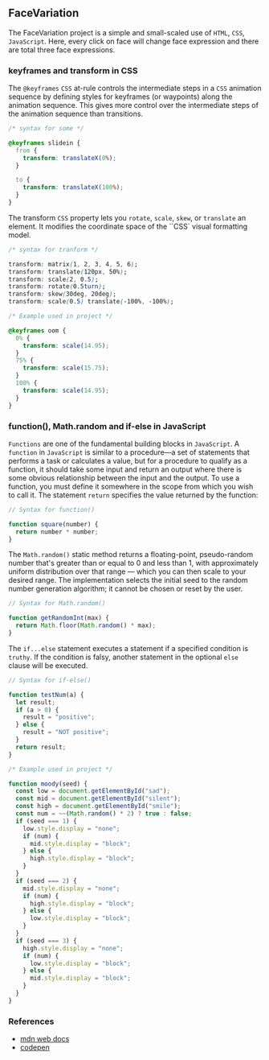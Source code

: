 ## FaceVariation

The FaceVariation project is a simple and small-scaled use of `HTML`, `CSS`, `JavaScript`. Here, every click on face will change face expression
and there are total three face expressions.

### keyframes and transform in CSS

The `@keyframes` `CSS` at-rule controls the intermediate steps in a `CSS` animation sequence by defining styles for keyframes (or waypoints) along the animation sequence.
This gives more control over the intermediate steps of the animation sequence than transitions.

```css
/* syntax for some */

@keyframes slidein {
  from {
    transform: translateX(0%);
  }

  to {
    transform: translateX(100%);
  }
}
```

The transform `CSS` property lets you `rotate`, `scale`, `skew`, or `translate` an element. It modifies the coordinate space of the ``CSS`
visual formatting model.

```css
/* syntax for tranform */

transform: matrix(1, 2, 3, 4, 5, 6);
transform: translate(120px, 50%);
transform: scale(2, 0.5);
transform: rotate(0.5turn);
transform: skew(30deg, 20deg);
transform: scale(0.5) translate(-100%, -100%);
```

```css
/* Example used in project */

@keyframes oom {
  0% {
    transform: scale(14.95);
  }
  75% {
    transform: scale(15.75);
  }
  100% {
    transform: scale(14.95);
  }
}
```

### function(), Math.random and if-else in JavaScript

`Functions` are one of the fundamental building blocks in `JavaScript`. A `function` in `JavaScript` is similar to a procedure—a set of statements that performs a task or calculates a value, but for a procedure to qualify as a function, it should take some input and return an output where there is some obvious relationship between the input and the output. To use a function,
you must define it somewhere in the scope from which you wish to call it.
The statement `return` specifies the value returned by the function:

```javascript
// Syntax for function()

function square(number) {
  return number * number;
}
```

The `Math.random()` static method returns a floating-point, pseudo-random number that's greater than or equal to 0 and less than 1, with approximately uniform distribution over that range — which you can then scale to your desired range. The implementation selects the initial seed to the random number generation algorithm; it cannot be chosen or reset by the user.

```javascript
// Syntax for Math.random()

function getRandomInt(max) {
  return Math.floor(Math.random() * max);
}
```

The `if...else` statement executes a statement if a specified condition is `truthy`. If the condition is falsy, another statement in the optional `else` clause will be executed.

```javascript
// Syntax for if-else()

function testNum(a) {
  let result;
  if (a > 0) {
    result = "positive";
  } else {
    result = "NOT positive";
  }
  return result;
}
```

```javascript
/* Example used in project */

function moody(seed) {
  const low = document.getElementById("sad");
  const mid = document.getElementById("silent");
  const high = document.getElementById("smile");
  const num = ~~(Math.random() * 2) ? true : false;
  if (seed === 1) {
    low.style.display = "none";
    if (num) {
      mid.style.display = "block";
    } else {
      high.style.display = "block";
    }
  }
  if (seed === 2) {
    mid.style.display = "none";
    if (num) {
      high.style.display = "block";
    } else {
      low.style.display = "block";
    }
  }
  if (seed === 3) {
    high.style.display = "none";
    if (num) {
      low.style.display = "block";
    } else {
      mid.style.display = "block";
    }
  }
}
```

### References

- [mdn web docs](https://developer.mozilla.org/en-US/docs/Web)
- [codepen](https://codepen.io/trending)

